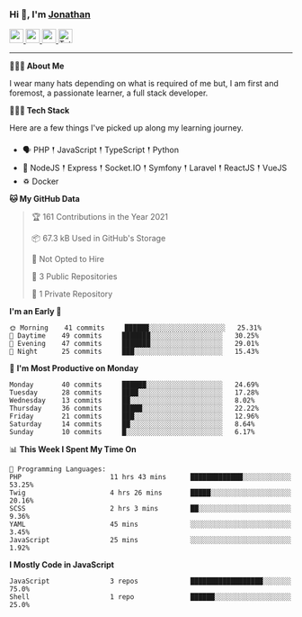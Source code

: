 ### Hi 👋, I'm [Jonathan](https://jonathan-d.ch) 

<p>
  <a href="https://www.twitter.com/redkill2108">
    <img src="https://img.shields.io/badge/twitter-%231DA1F2.svg?&style=for-the-badge&logo=twitter&logoColor=white" height=25>
  </a>
  <a href="https://www.linkedin.com/in/jdebetaz">
    <img src="https://img.shields.io/badge/linkedin-%230077B5.svg?&style=for-the-badge&logo=linkedin&logoColor=white" height=25>
  </a>
  <a href="https://www.instagram.com/jdebetaz/">
    <img src="https://img.shields.io/badge/instagram-%23E4405F.svg?&style=for-the-badge&logo=instagram&logoColor=white" height=25>
  </a>
  <a href="https://wakatime.com/@5c95ead1-71ee-4ecc-9a32-6c2b293dd432">
    <img src="https://wakatime.com/badge/user/5c95ead1-71ee-4ecc-9a32-6c2b293dd432.svg?style=for-the-badge" height=25 alt="Total time coded since Aug 23 2019" />
  </a>
</p>

-------

**🙋🏻‍♂️ About Me** 

<p>I wear many hats depending on what is required of me but, I am first and foremost, a passionate learner, a full stack developer.</p>

**👨🏻‍💻 Tech Stack** 

<p>Here are a few things I've picked up along my learning journey.</p>

- 🗣 PHP 𒑰 JavaScript 𒑰 TypeScript 𒑰 Python
- 🎒 NodeJS 𒑰 Express 𒑰 Socket.IO 𒑰 Symfony 𒑰 Laravel 𒑰 ReactJS 𒑰 VueJS
- ♽ Docker

<!--START_SECTION:waka-->
**🐱 My GitHub Data** 

> 🏆 161 Contributions in the Year 2021
 > 
> 📦 67.3 kB Used in GitHub's Storage 
 > 
> 🚫 Not Opted to Hire
 > 
> 📜 3 Public Repositories 
 > 
> 🔑 1 Private Repository 
 > 
**I'm an Early 🐤** 

```text
🌞 Morning    41 commits     ██████░░░░░░░░░░░░░░░░░░░   25.31% 
🌆 Daytime    49 commits     ███████░░░░░░░░░░░░░░░░░░   30.25% 
🌃 Evening    47 commits     ███████░░░░░░░░░░░░░░░░░░   29.01% 
🌙 Night      25 commits     ███░░░░░░░░░░░░░░░░░░░░░░   15.43%

```
📅 **I'm Most Productive on Monday** 

```text
Monday       40 commits     ██████░░░░░░░░░░░░░░░░░░░   24.69% 
Tuesday      28 commits     ████░░░░░░░░░░░░░░░░░░░░░   17.28% 
Wednesday    13 commits     ██░░░░░░░░░░░░░░░░░░░░░░░   8.02% 
Thursday     36 commits     █████░░░░░░░░░░░░░░░░░░░░   22.22% 
Friday       21 commits     ███░░░░░░░░░░░░░░░░░░░░░░   12.96% 
Saturday     14 commits     ██░░░░░░░░░░░░░░░░░░░░░░░   8.64% 
Sunday       10 commits     █░░░░░░░░░░░░░░░░░░░░░░░░   6.17%

```


📊 **This Week I Spent My Time On** 

```text
💬 Programming Languages: 
PHP                      11 hrs 43 mins      █████████████░░░░░░░░░░░░   53.25% 
Twig                     4 hrs 26 mins       █████░░░░░░░░░░░░░░░░░░░░   20.16% 
SCSS                     2 hrs 3 mins        ██░░░░░░░░░░░░░░░░░░░░░░░   9.36% 
YAML                     45 mins             ░░░░░░░░░░░░░░░░░░░░░░░░░   3.45% 
JavaScript               25 mins             ░░░░░░░░░░░░░░░░░░░░░░░░░   1.92%

```

**I Mostly Code in JavaScript** 

```text
JavaScript               3 repos             ██████████████████░░░░░░░   75.0% 
Shell                    1 repo              ██████░░░░░░░░░░░░░░░░░░░   25.0%

```



<!--END_SECTION:waka-->

